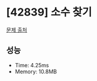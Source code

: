 # [42839] 소수 찾기

[문제 출처](https://school.programmers.co.kr/learn/courses/30/lessons/42839)

## 성능

- Time: 4.25ms
- Memory: 10.8MB